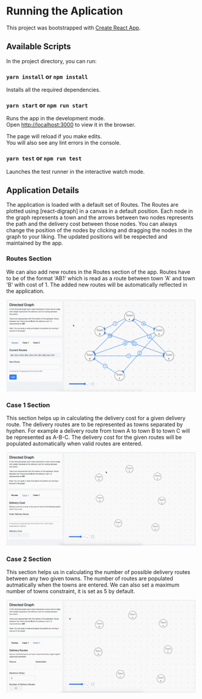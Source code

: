 # Running the Aplication

This project was bootstrapped with [Create React App](https://github.com/facebook/create-react-app).

## Available Scripts

In the project directory, you can run:
### `yarn install` or `npm install`
Installs all the required dependencies.

### `yarn start` or `npm run start`
Runs the app in the development mode.<br />
Open [http://localhost:3000](http://localhost:3000) to view it in the browser.

The page will reload if you make edits.<br />
You will also see any lint errors in the console.

### `yarn test` or `npm run test`
Launches the test runner in the interactive watch mode.<br />

## Application Details

The application is loaded with a default set of Routes. The Routes are plotted using [react-digraph] in a canvas in a default position. Each node in the graph represents a town and the arrows between two nodes represents the path and the delivery cost between those nodes. You can always change the position of the nodes by clicking and dragging the nodes in the graph to your liking. The updated positions will be respected and maintained by the app.


### Routes Section
We can also add new routes in the Routes section of the app. Routes have to be of the format 'AB1' which is read as a route between town 'A' and town 'B' with cost of 1. The added new routes will be automatically reflected in the application.

![Routes Section](/demoes/RoutesDemo.gif)

### Case 1 Section
This section helps up in calculating the delivery cost for a given delivery route. The delivery routes are to be represented as towns separated by hyphen. For example a delivery route from town A to town B to town C will be represented as A-B-C.
The delivery cost for the given routes will be populated automatically when valid routes are entered.

![Case 1 Section](/demoes/Case1Demo.gif)

### Case 2 Section 
This section helps us in calculating the number of possible delivery routes between any two given towns. The number of routes are populated autmatically when the towns are entered. We can also set a maximum number of towns constraint, it is set as 5 by default.

![Case 2 Section](/demoes/Casetwo.gif)
